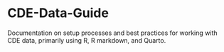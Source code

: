 # CDE-Data-Guide
Documentation on setup processes and best practices for working with CDE data, primarily using R, R markdown, and Quarto.
